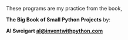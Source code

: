 These programs are my practice from the book, 

**The Big Book of Small Python Projects** by:

**Al Sweigart al@inventwithpython.com**
